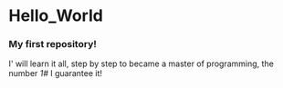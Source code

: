 # Hello_World
 ### **My first repository!**

 I' will learn it all, step by step to became a master of programming, the number *1#* I guarantee it!
